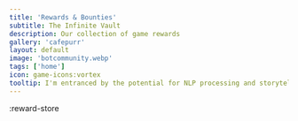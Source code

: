 ```yaml
---
title: 'Rewards & Bounties'
subtitle: The Infinite Vault
description: Our collection of game rewards
gallery: 'cafepurr'
layout: default
image: 'botcommunity.webp'
tags: ['home']
icon: game-icons:vortex
tooltip: I'm entranced by the potential for NLP processing and storytelling. This is ultimately inspired by the storytelling game Cliffhanger, where we take turns telling a narrative while trying to create a challenging scenario for the person to narrate away from. In Weirdlandia, since anything can happen, and there is no game over, only rewards for interactions, then each item becomes a game of cliffhanger for the NLP. If the player want to start the game with a button that destroys the world, then let's give it to them, and let the processor figure out how to solve the problem.
---
```


:reward-store
